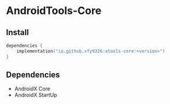# AndroidTools-Core

## Install

```kotlin
dependencies {
    implementation("io.github.xfy9326:atools-core:<version>")
}
```

## Dependencies

- AndroidX Core
- AndroidX StartUp
